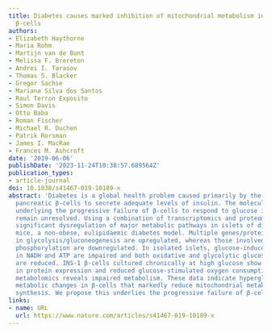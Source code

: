 ```yaml
---
title: Diabetes causes marked inhibition of mitochondrial metabolism in pancreatic
  β-cells
authors:
- Elizabeth Haythorne
- Maria Rohm
- Martijn van de Bunt
- Melissa F. Brereton
- Andrei I. Tarasov
- Thomas S. Blacker
- Gregor Sachse
- Mariana Silva dos Santos
- Raul Terron Exposito
- Simon Davis
- Otto Baba
- Roman Fischer
- Michael R. Duchen
- Patrik Rorsman
- James I. MacRae
- Frances M. Ashcroft
date: '2019-06-06'
publishDate: '2023-11-24T10:38:57.689564Z'
publication_types:
- article-journal
doi: 10.1038/s41467-019-10189-x
abstract: 'Diabetes is a global health problem caused primarily by the inability of
  pancreatic β-cells to secrete adequate levels of insulin. The molecular mechanisms
  underlying the progressive failure of β-cells to respond to glucose in type-2 diabetes
  remain unresolved. Using a combination of transcriptomics and proteomics, we find
  significant dysregulation of major metabolic pathways in islets of diabetic βV59M
  mice, a non-obese, eulipidaemic diabetes model. Multiple genes/proteins involved
  in glycolysis/gluconeogenesis are upregulated, whereas those involved in oxidative
  phosphorylation are downregulated. In isolated islets, glucose-induced increases
  in NADH and ATP are impaired and both oxidative and glycolytic glucose metabolism
  are reduced. INS-1 β-cells cultured chronically at high glucose show similar changes
  in protein expression and reduced glucose-stimulated oxygen consumption: targeted
  metabolomics reveals impaired metabolism. These data indicate hyperglycaemia induces
  metabolic changes in β-cells that markedly reduce mitochondrial metabolism and ATP
  synthesis. We propose this underlies the progressive failure of β-cells in diabetes.'
links:
- name: URL
  url: https://www.nature.com/articles/s41467-019-10189-x
---
```

